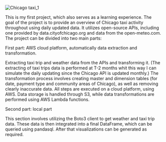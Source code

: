 ![Chicago taxi_1](https://github.com/user-attachments/assets/fe979948-f1bf-4d41-98a6-7ecb1d3589db)

This is my first project, which also serves as a learning experience.
The goal of the project is to provide an overview of Chicago taxi activity throughout using daily updated data. It utilizes open-source APIs, including one provided by data.cityofchicago.org and data from the open-meteo.com.
The project can be divided into two main parts:

First part: AWS cloud platform, automatically data extraction and transformation.

Extracting taxi trip and weather data from the APIs and transforming it. (The extracting of taxi trips data is performed at T-2 months whit this way I can simulate the daily updating since the Chicago API is updated monthly.) 
The transformation process involves creating master and dimension tables (for date, payment type and community areas of Chicago), as well as removing clearly inaccurate data. 
All steps are executed on a cloud platform, using AWS. Data storage is handled through S3, while data transformations are performed using AWS Lambda functions.
 
Second part: local part

This section involves utilizing the Boto3 client to get weather and taxi trip data. These  data is then integrated into a final DataFrame, which can be queried using pandasql. After that visualizations can be generated as required.
